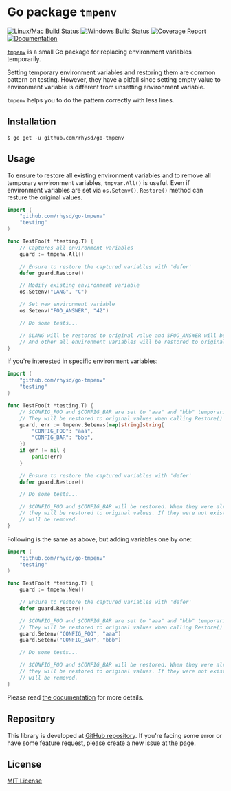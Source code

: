 Go package `tmpenv`
===================
[![Linux/Mac Build Status][travisci-badge]][travisci]
[![Windows Build Status][appveyor-badge]][appveyor]
[![Coverage Report][codecov-badge]][codecov]
[![Documentation][doc-badge]][doc]

[`tmpenv`](doc) is a small Go package for replacing environment variables temporarily.

Setting temporary environment variables and restoring them are common pattern on testing.
However, they have a pitfall since setting empty value to environment variable is different from
unsetting environment variable.

`tmpenv` helps you to do the pattern correctly with less lines.

## Installation

```
$ go get -u github.com/rhysd/go-tmpenv
```

## Usage

To ensure to restore all existing environment variables and to remove all temporary environment variables,
`tmpvar.All()` is useful. Even if environment variables are set via `os.Setenv()`, `Restore()` method
can resture the original values.

```go
import (
	"github.com/rhysd/go-tmpenv"
	"testing"
)

func TestFoo(t *testing.T) {
	// Captures all environment variables
	guard := tmpenv.All()

	// Ensure to restore the captured variables with 'defer'
	defer guard.Restore()

	// Modify existing environment variable
	os.Setenv("LANG", "C")

	// Set new environment variable
	os.Setenv("FOO_ANSWER", "42")

	// Do some tests...

	// $LANG will be restored to original value and $FOO_ANSWER will be removed.
	// And other all environment variables will be restored to original values.
}
```

If you're interested in specific environment variables:

```go
import (
	"github.com/rhysd/go-tmpenv"
	"testing"
)

func TestFoo(t *testing.T) {
	// $CONFIG_FOO and $CONFIG_BAR are set to "aaa" and "bbb" temporarily.
	// They will be restored to original values when calling Restore() method.
	guard, err := tmpenv.Setenvs(map[string]string{
		"CONFIG_FOO": "aaa",
		"CONFIG_BAR": "bbb",
	})
	if err != nil {
		panic(err)
	}

	// Ensure to restore the captured variables with 'defer'
	defer guard.Restore()

	// Do some tests...

	// $CONFIG_FOO and $CONFIG_BAR will be restored. When they were already existing,
	// they will be restored to original values. If they were not existing, they will
	// will be removed.
}
```

Following is the same as above, but adding variables one by one:

```go
import (
	"github.com/rhysd/go-tmpenv"
	"testing"
)

func TestFoo(t *testing.T) {
	guard := tmpenv.New()

	// Ensure to restore the captured variables with 'defer'
	defer guard.Restore()

	// $CONFIG_FOO and $CONFIG_BAR are set to "aaa" and "bbb" temporarily.
	// They will be restored to original values when calling Restore() method.
	guard.Setenv("CONFIG_FOO", "aaa")
	guard.Setenv("CONFIG_BAR", "bbb")

	// Do some tests...

	// $CONFIG_FOO and $CONFIG_BAR will be restored. When they were already existing,
	// they will be restored to original values. If they were not existing, they will
	// will be removed.
}
```

Please read [the documentation][doc] for more details.

## Repository

This library is developed at [GitHub repository](https://github.com/rhysd/go-tmpenv). If you're facing
some error or have some feature request, please create a new issue at the page.

## License

[MIT License](LICENSE.txt)


[doc-badge]: https://godoc.org/github.com/rhysd/go-tmpenv?status.svg
[doc]: http://godoc.org/github.com/rhysd/go-tmpenv
[travisci-badge]: https://travis-ci.org/rhysd/go-tmpenv.svg?branch=master
[travisci]: https://travis-ci.org/rhysd/go-tmpenv
[appveyor-badge]: https://ci.appveyor.com/api/projects/status/5pbcku1buw8gnqu9/branch/master?svg=true
[appveyor]: https://ci.appveyor.com/project/rhysd/go-tmpenv
[codecov-badge]: https://codecov.io/gh/rhysd/go-tmpenv/branch/master/graph/badge.svg
[codecov]: https://codecov.io/gh/rhysd/go-tmpenv
